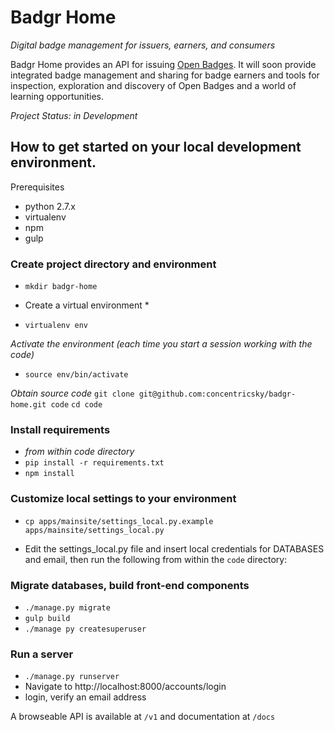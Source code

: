 # Badgr Home
*Digital badge management for issuers, earners, and consumers*

Badgr Home provides an API for issuing [Open Badges](http://openbadges.org). It will soon provide integrated badge management and sharing for badge earners and tools for inspection, exploration and discovery of Open Badges and a world of learning opportunities.

*Project Status: in Development*

## How to get started on your local development environment.
Prerequisites
  * python 2.7.x
  * virtualenv
  * npm
  * gulp

### Create project directory and environment
* `mkdir badgr-home`

* Create a virtual environment *
* `virtualenv env`

*Activate the environment (each time you start a session working with the code)*
* `source env/bin/activate`

*Obtain source code*
`git clone git@github.com:concentricsky/badgr-home.git code`
`cd code`

### Install requirements
*  *from within code directory* 
* `pip install -r requirements.txt`
* `npm install`

### Customize local settings to your environment
* `cp apps/mainsite/settings_local.py.example apps/mainsite/settings_local.py`

* Edit the settings_local.py file and insert local credentials for DATABASES and email, then run the following from within the `code` directory:

### Migrate databases, build front-end components
* `./manage.py migrate`
* `gulp build`
* `./manage py createsuperuser`

### Run a server
* `./manage.py runserver`
* Navigate to http://localhost:8000/accounts/login
* login, verify an email address

A browseable API is available at `/v1` and documentation at `/docs`

